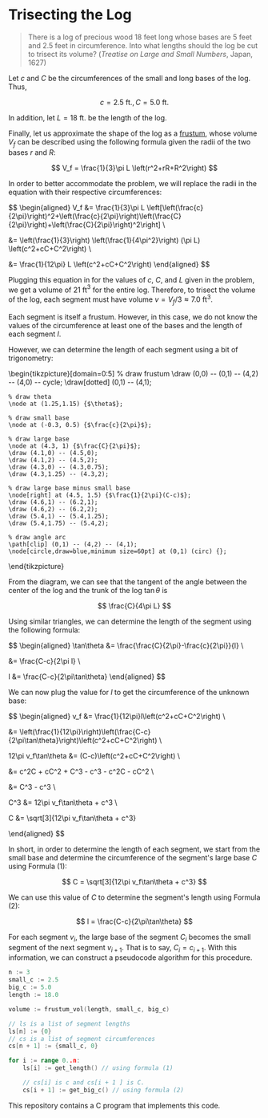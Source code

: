 # Trisecting the Log

> There is a log of precious wood 18 feet long whose bases are 5 feet and 2.5 feet in circumference.  Into what lengths should the log be cut to trisect its volume? (*Treatise on Large and Small Numbers*, Japan, 1627)

Let $c$ and $C$ be the circumferences of the small and long bases of the log. Thus,

$$
c=2.5\text{ ft.}, C=5.0\text{ ft.}
$$

In addition, let $L = 18$ ft. be the length of the log.

Finally, let us approximate the shape of the log as a [frustum](https://mathworld.wolfram.com/ConicalFrustum.html), whose volume $V_f$ can be described using the following formula given the radii of the two bases $r$ and $R$:

$$
V_f = \frac{1}{3}\pi L \left(r^2+rR+R^2\right)
$$

In order to better accommodate the problem, we will replace the radii in the equation with their respective circumferences:

$$
\begin{aligned}
V_f &= \frac{1}{3}\pi L \left[\left(\frac{c}{2\pi}\right)^2+\left(\frac{c}{2\pi}\right)\left(\frac{C}{2\pi}\right)+\left(\frac{C}{2\pi}\right)^2\right] \\

&= \left(\frac{1}{3}\right) \left(\frac{1}{4\pi^2}\right) (\pi L) \left(c^2+cC+C^2\right) \\

&= \frac{1}{12\pi} L \left(c^2+cC+C^2\right)
\end{aligned}
$$

Plugging this equation in for the values of $c$, $C$, and $L$ given in the problem, we get a volume of 21 ft$^3$ for the entire log. Therefore, to trisect the volume of the log, each segment must have volume $v = V_f / 3 \approx 7.0$ ft$^3$.

Each segment is itself a frustum. However, in this case, we do not know the values of the circumference at least one of the bases and the length of each segment $l$.

However, we can determine the length of each segment using a bit of trigonometry:

\begin{tikzpicture}[domain=0:5]
    % draw frustum
    \draw (0,0) -- (0,1) -- (4,2) -- (4,0) -- cycle;
    \draw[dotted] (0,1) -- (4,1);
    
    % draw theta
    \node at (1.25,1.15) {$\theta$};
    
    % draw small base
    \node at (-0.3, 0.5) {$\frac{c}{2\pi}$};
    
    % draw large base
    \node at (4.3, 1) {$\frac{C}{2\pi}$};
    \draw (4.1,0) -- (4.5,0);
    \draw (4.1,2) -- (4.5,2);
    \draw (4.3,0) -- (4.3,0.75);
    \draw (4.3,1.25) -- (4.3,2);
    
    % draw large base minus small base
    \node[right] at (4.5, 1.5) {$\frac{1}{2\pi}(C-c)$};
    \draw (4.6,1) -- (6.2,1);
    \draw (4.6,2) -- (6.2,2);
    \draw (5.4,1) -- (5.4,1.25);
    \draw (5.4,1.75) -- (5.4,2);
    
    % draw angle arc
    \path[clip] (0,1) -- (4,2) -- (4,1);
    \node[circle,draw=blue,minimum size=60pt] at (0,1) (circ) {};
\end{tikzpicture}

From the diagram, we can see that the tangent of the angle between the center of the log and the trunk of the log $\tan\theta$ is

$$
\frac{C}{4\pi L}
$$

Using similar triangles, we can determine the length of the segment using the following formula:

$$
\begin{aligned}
\tan\theta &= \frac{\frac{C}{2\pi}-\frac{c}{2\pi}}{l} \\

&= \frac{C-c}{2\pi l} \\

l &= \frac{C-c}{2\pi\tan\theta}
\end{aligned}
$$

We can now plug the value for $l$ to get the circumference of the unknown base:

$$
\begin{aligned}
v_f &= \frac{1}{12\pi}l\left(c^2+cC+C^2\right) \\

&= \left(\frac{1}{12\pi}\right)\left(\frac{C-c}{2\pi\tan\theta}\right)\left(c^2+cC+C^2\right) \\

12\pi v_f\tan\theta &= (C-c)\left(c^2+cC+C^2\right) \\

&= c^2C + cC^2 + C^3 - c^3 - c^2C - cC^2 \\

&= C^3 - c^3 \\

C^3 &= 12\pi v_f\tan\theta + c^3 \\

C &= \sqrt[3]{12\pi v_f\tan\theta + c^3}

\end{aligned}
$$

In short, in order to determine the length of each segment, we start from the small base and determine the circumference of the segment's large base $C$ using Formula (1):

$$
C = \sqrt[3]{12\pi v_f\tan\theta + c^3}
$$

We can use this value of $C$ to determine the segment's length using Formula (2):

$$
l = \frac{C-c}{2\pi\tan\theta}
$$

For each segment $v_i$, the large base of the segment $C_i$ becomes the small segment of the next segment $v_{i+1}$. That is to say, $C_i = c_{i+1}$. With this information, we can construct a pseudocode algorithm for this procedure.

```go
n := 3
small_c := 2.5
big_c := 5.0
length := 18.0

volume := frustum_vol(length, small_c, big_c)

// ls is a list of segment lengths
ls[n] := {0}
// cs is a list of segment circumferences
cs[n + 1] := {small_c, 0}

for i := range 0..n:
    ls[i] := get_length() // using formula (1)

    // cs[i] is c and cs[i + 1 ] is C.
    cs[i + 1] := get_big_c() // using formula (2)
```

This repository contains a C program that implements this code.